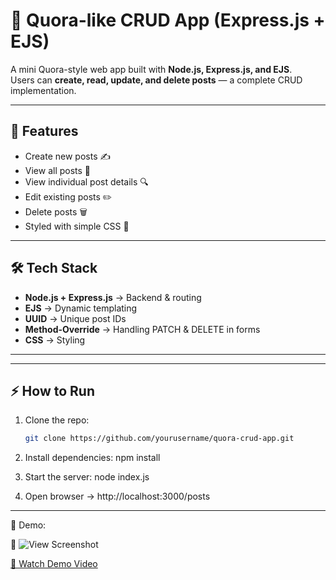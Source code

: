 # 📝 Quora-like CRUD App (Express.js + EJS)

A mini Quora-style web app built with **Node.js, Express.js, and EJS**.  
Users can **create, read, update, and delete posts** — a complete CRUD implementation.

---

## 🚀 Features
- Create new posts ✍️
- View all posts 📄
- View individual post details 🔍
- Edit existing posts ✏️
- Delete posts 🗑️
- Styled with simple CSS 🎨

---

## 🛠️ Tech Stack
- **Node.js + Express.js** → Backend & routing
- **EJS** → Dynamic templating
- **UUID** → Unique post IDs
- **Method-Override** → Handling PATCH & DELETE in forms
- **CSS** → Styling

---


---

## ⚡ How to Run
1. Clone the repo:
   ```bash
   git clone https://github.com/yourusername/quora-crud-app.git

2. Install dependencies:
npm install

3. Start the server:
node index.js

4. Open browser → 
http://localhost:3000/posts

---

🎥 Demo:

📑 ![View Screenshot](REST_CLASS\screenshot.png)


[🎥 Watch Demo Video](https://www.canva.com/design/DAGx_8ERFRo/e6ROONjBJHDr47MWF7qo_A/edit?utm_content=DAGx_8ERFRo&utm_campaign=designshare&utm_medium=link2&utm_source=sharebutton)




